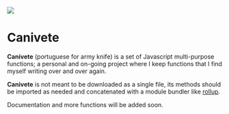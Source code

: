 ![](https://travis-ci.org/leofavre/canivete-teste.svg?branch=master)

# Canivete

**Canivete** (portuguese for army knife) is a set of Javascript multi-purpose functions; a personal and on-going project where I keep functions that I find myself writing over and over again.

**Canivete** is not meant to be downloaded as a single file, its methods should be imported as needed and concatenated with a module bundler like [rollup](https://rollupjs.org/).

Documentation and more functions will be added soon.
